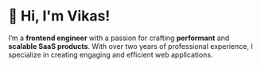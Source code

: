 # 👋 Hi, I'm Vikas!

I’m a **frontend engineer** with a passion for crafting **performant** and **scalable SaaS products**. With over two years of professional experience, I specialize in creating engaging and efficient web applications.





